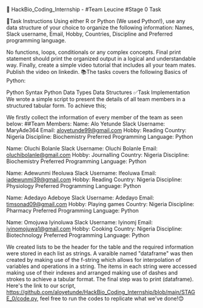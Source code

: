 🚀 HackBio_Coding_Internship - #Team Leucine
#Stage 0 Task

📌Task Instructions Using either R or Python (We used Python!), use any data structure of your choice to organize the following information: Names, Slack username, Email, Hobby, Countries, Discipline and Preferred programming language.

No functions, loops, conditionals or any complex concepts.
Final print statement should print the organized output in a logical and understandable way.
Finally, create a simple video tutorial that includes all your team mates. Publish the video on linkedin.
📚The tasks covers the following Basics of Python:

Python Syntax
Python Data Types
Data Structures
✅Task Implementation We wrote a simple script to present the details of all team members in a structured tabular form. To achieve this;

We firstly collect the information of every member of the team as seen below: ##Team Members:
Name: Alo Yetunde Slack Username: MaryAde364 Email: aloyetunde99@gmail.com Hobby: Reading Country: Nigeria Discipline: Biochemistry Preferred Programming Language: Python

Name: Oluchi Bolanle Slack Username: Oluchi Bolanle Email: oluchibolanle@gmail.com Hobby: Journalling Country: Nigeria Discipline: Biochemistry Preferred Programming Language: Python

Name: Adewunmi Ifeoluwa Slack Username: Ifeoluwa Email: iadewunmi39@gmail.com Hobby: Reading Country: Nigeria Discipline: Physiology Preferred Programming Language: Python

Name: Adedayo Adeboye Slack Username: Adedayo Email: timsonad09@gmail.com Hobby: Playing games Country: Nigeria Discipline: Pharmacy Preferred Programming Language: Python

Name: Omojuwa Iyinoluwa Slack Username: Iyinomj Email: iyinomojuwa1@gmail.com Hobby: Cooking Country: Nigeria Discipline: Biotechnology Preferred Programming Language: Python

We created lists to be the header for the table and the required information were stored in each list as strings.
A varaible named "dataframe" was then created by making use of the f-string which allows for interpolation of variables and operations in a string.
The items in each string were accessed making use of their indexes and arranged making use of dashes and strokes to achieve a tabular format.
The final step was to print (dataframe).
Here's the link to our script, https://github.com/aloyetunde/HackBio_Coding_Internship/blob/main/STAGE_0/code.py, feel free to run the codes to replicate what we've done!😊
